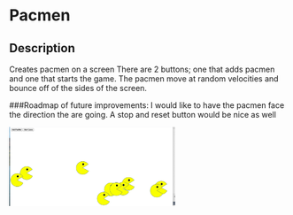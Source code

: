 # Pacmen
## Description
Creates pacmen on a screen 
There are 2 buttons; one that adds pacmen and one that starts the game.
The pacmen move at random velocities and bounce off of the sides of the screen. 

###Roadmap of future improvements:
I would like to have the pacmen face the direction the are going.
A stop and reset button would be nice as well

<img src="Pacmen.png" alt="Pacmen picture" width="300">

 

